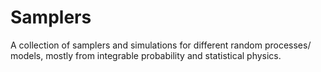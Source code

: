# Samplers

A collection of samplers and simulations for different random processes/ models,
mostly from integrable probability and statistical physics.

